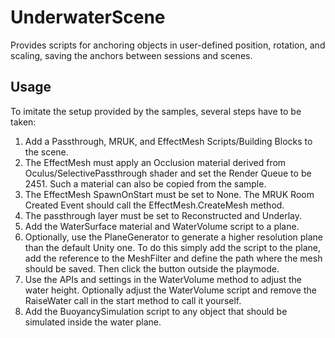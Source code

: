# UnderwaterScene

Provides scripts for anchoring objects in user-defined position, rotation, and scaling, saving the anchors between sessions and scenes.

## Usage

To imitate the setup provided by the samples, several steps have to be taken:

1. Add a Passthrough, MRUK, and EffectMesh Scripts/Building Blocks to the scene.
2. The EffectMesh must apply an Occlusion material derived from Oculus/SelectivePassthrough shader and set the Render Queue to be 2451. Such a material can also be copied from the sample.
3. The EffectMesh SpawnOnStart must be set to None. The MRUK Room Created Event should call the EffectMesh.CreateMesh method.
4. The passthrough layer must be set to Reconstructed and Underlay.
5. Add the WaterSurface material and WaterVolume script to a plane.
6. Optionally, use the PlaneGenerator to generate a higher resolution plane than the default Unity one. To do this simply add the script to the plane, add the reference to the MeshFilter and define the path where the mesh should be saved. Then click the button outside the playmode.
7. Use the APIs and settings in the WaterVolume method to adjust the water height. Optionally adjust the WaterVolume script and remove the RaiseWater call in the start method to call it yourself.
8. Add the BuoyancySimulation script to any object that should be simulated inside the water plane.